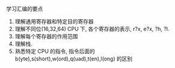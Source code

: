 学习汇编的要点

1. 理解通用寄存器和特定目的寄存器
2. 理解不同位(16,32,64) CPU 下, 各个寄存器的表示, r?x, e?x, ?h, ?l.
3. 理解每个寄存器的作用范围
4. 理解栈.
5. 熟悉特定 CPU 的指令, 指令后面的 b(yte),s(short),w(ord),q(uad),t(en),l(ong) 的区别
